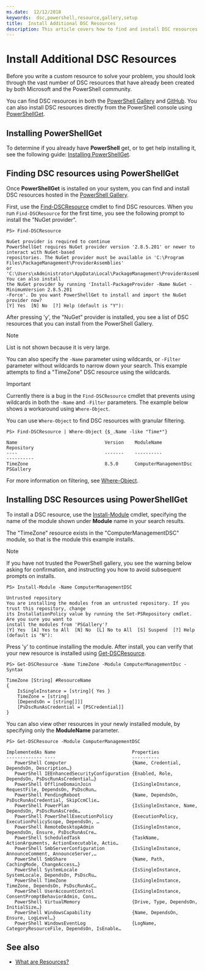 ```yaml
---
ms.date:  12/12/2018
keywords:  dsc,powershell,resource,gallery,setup
title:  Install Additional DSC Resources
description: This article covers how to find and install DSC resources from the PowerShell Gallery.
---
```


# Install Additional DSC Resources

Before you write a custom resource to solve your problem, you should look through the vast number of
DSC resources that have already been created by both Microsoft and the PowerShell community.

You can find DSC resources in both the [PowerShell Gallery](https://www.powershellgallery.com/) and
[GitHub](https://github.com/). You can also install DSC resources directly from the PowerShell
console using [PowerShellGet](/powershell/module/powershellget/).

## Installing PowerShellGet

To determine if you already have **PowerShell** get, or to get help installing it, see the following
guide: [Installing PowerShellGet](/powershell/scripting/gallery/installing-psget).

## Finding DSC resources using PowerShellGet

Once **PowerShellGet** is installed on your system, you can find and install DSC resources hosted in
the [PowerShell Gallery](https://www.powershellgallery.com/).

First, use the [Find-DSCResource](/powershell/module/powershellget/find-dscresource) cmdlet to find
DSC resources. When you run `Find-DSCResource` for the first time, you see the following prompt to
install the "NuGet provider".

```
PS> Find-DSCResource

NuGet provider is required to continue
PowerShellGet requires NuGet provider version '2.8.5.201' or newer to interact with NuGet-based
repositories. The NuGet provider must be available in 'C:\Program Files\PackageManagement\ProviderAssemblies'
or 'C:\Users\xAdministrator\AppData\Local\PackageManagement\ProviderAssemblies'. You can also install
the NuGet provider by running 'Install-PackageProvider -Name NuGet -MinimumVersion 2.8.5.201
-Force'. Do you want PowerShellGet to install and import the NuGet provider now?
[Y] Yes  [N] No  [?] Help (default is "Y"):
```

After pressing 'y', the "NuGet" provider is installed, you see a list of DSC resources that you can
install from the PowerShell Gallery.

> [!NOTE]
> List is not shown because it is very large.

You can also specify the `-Name` parameter using wildcards, or `-Filter` parameter without wildcards
to narrow down your search. This example attempts to find a "TimeZone" DSC resource using the
wildcards.

> [!IMPORTANT]
> Currently there is a bug in the `Find-DSCResource` cmdlet that prevents using wildcards in both
> the `-Name` and `-Filter` parameters. The example below shows a workaround using
> `Where-Object`.

You can use `Where-Object` to find DSC resources with granular filtering.

```
PS> Find-DSCResource | Where-Object {$_.Name -like "Time*"}

Name                                Version    ModuleName                          Repository
----                                -------    ----------                          ----------
TimeZone                            8.5.0      ComputerManagementDsc               PSGallery
```

For more information on filtering, see
[Where-Object](/powershell/module/microsoft.powershell.core/where-object).

## Installing DSC Resources using PowerShellGet

To install a DSC resource, use the
[Install-Module](/powershell/module/PowershellGet/Install-Module) cmdlet, specifying the name of the
module shown under **Module** name in your search results.

The "TimeZone" resource exists in the "ComputerManagementDSC" module, so that is the module this
example installs.

> [!NOTE]
> If you have not trusted the PowerShell gallery, you see the warning below asking for confirmation,
> and instructing you how to avoid subsequent prompts on installs.

```
PS> Install-Module -Name ComputerManagementDSC

Untrusted repository
You are installing the modules from an untrusted repository. If you trust this repository, change
its InstallationPolicy value by running the Set-PSRepository cmdlet. Are you sure you want to
install the modules from 'PSGallery'?
[Y] Yes  [A] Yes to All  [N] No  [L] No to All  [S] Suspend  [?] Help (default is "N"):
```

Press 'y' to continue installing the module. After install, you can verify that your new resource is
installed using [Get-DSCResource](/powershell/module/PSDesiredStateConfiguration/Get-DscResource).

```
PS> Get-DSCResource -Name TimeZone -Module ComputerManagementDsc -Syntax

TimeZone [String] #ResourceName
{
    IsSingleInstance = [string]{ Yes }
    TimeZone = [string]
    [DependsOn = [string[]]]
    [PsDscRunAsCredential = [PSCredential]]
}
```

You can also view other resources in your newly installed module, by specifying only the
**ModuleName** parameter.

```
PS> Get-DSCResource -Module ComputerManagementDSC

ImplementedAs Name                            Properties
------------- ----                            ----------
   PowerShell Computer                        {Name, Credential, DependsOn, Description…}
   PowerShell IEEnhancedSecurityConfiguration {Enabled, Role, DependsOn, PsDscRunAsCredential…}
   PowerShell OfflineDomainJoin               {IsSingleInstance, RequestFile, DependsOn, PsDscRun…
   PowerShell PendingReboot                   {Name, DependsOn, PsDscRunAsCredential, SkipCcmClie…
   PowerShell PowerPlan                       {IsSingleInstance, Name, DependsOn, PsDscRunAsCrede…
   PowerShell PowerShellExecutionPolicy       {ExecutionPolicy, ExecutionPolicyScope, DependsOn, …
   PowerShell RemoteDesktopAdmin              {IsSingleInstance, DependsOn, Ensure, PsDscRunAsCre…
   PowerShell ScheduledTask                   {TaskName, ActionArguments, ActionExecutable, Actio…
   PowerShell SmbServerConfiguration          {IsSingleInstance, AnnounceComment, AnnounceServer,…
   PowerShell SmbShare                        {Name, Path, CachingMode, ChangeAccess…}
   PowerShell SystemLocale                    {IsSingleInstance, SystemLocale, DependsOn, PsDscRu…
   PowerShell TimeZone                        {IsSingleInstance, TimeZone, DependsOn, PsDscRunAsC…
   PowerShell UserAccountControl              {IsSingleInstance, ConsentPromptBehaviorAdmin, Cons…
   PowerShell VirtualMemory                   {Drive, Type, DependsOn, InitialSize…}
   PowerShell WindowsCapability               {Name, DependsOn, Ensure, LogLevel…}
   PowerShell WindowsEventLog                 {LogName, CategoryResourceFile, DependsOn, IsEnable…
```

## See also

- [What are Resources?](../resources/resources.md)
